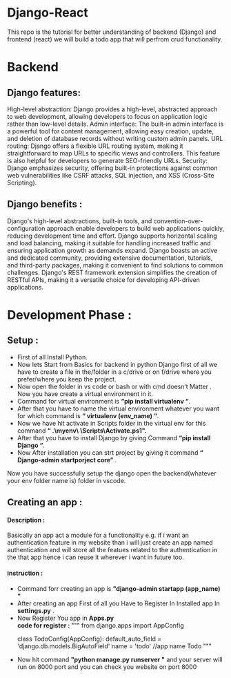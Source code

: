 ﻿# Django-React
This repo is the tutorial for better understanding of backend (Django) and frontend (react) we will build a todo app that will perfrom crud functionality.
<h1>Backend</h1>
<h2>Django features:</h2>
High-level abstraction: Django provides a high-level, abstracted approach to web development, allowing developers to focus on application logic rather than low-level details.
Admin interface: The built-in admin interface is a powerful tool for content management, allowing easy creation, update, and deletion of database records without writing custom admin panels.
URL routing: Django offers a flexible URL routing system, making it straightforward to map URLs to specific views and controllers. This feature is also helpful for developers to generate SEO-friendly URLs.
Security: Django emphasizes security, offering built-in protections against common web vulnerabilities like CSRF attacks, SQL injection, and XSS (Cross-Site Scripting).
<h2>Django benefits :</h2>
Django's high-level abstractions, built-in tools, and convention-over-configuration approach enable developers to build web applications quickly, reducing development time and effort.
Django supports horizontal scaling and load balancing, making it suitable for handling increased traffic and ensuring application growth as demands expand.
Django boasts an active and dedicated community, providing extensive documentation, tutorials, and third-party packages, making it convenient to find solutions to common challenges.
Django's REST framework extension simplifies the creation of RESTful APIs, making it a versatile choice for developing API-driven applications.
<h1>Development Phase : </h1> 
<h2>Setup : </h2>
<ul>
<li>First of all Install Python.</li>
<li>Now lets Start from Basics for backend in python Django first of all we have to create a file in the/folder in a c/drive or on f/drive where you prefer/where you keep the project.</li>
<li>Now open the folder in vs code or bash or with cmd doesn’t Matter .
Now you have create a virtual environment in it.</li>
<li>Command for virtual environment is <b>“pip install virtualenv “</b>.</li>
<li>After that you have to name the virtual environment whatever you want for which command is <b>“   virtualenv (env_name) “</b>.</li>
<li>Now we have hit activate in Scripts folder in the virtual env for this command <b>“ .\myenv\ \Scripts\Activate.ps1".</b></li>
<li>After that you have to install Django by giving Command<b> “pip install Django “</b>.</li>
<li>Now After installation you can strt project by giving it command <b>“ Django-admin startporject core” </b>.
  </li></ul>

Now you have successfully setup  the django open the backend(whatever your env folder name is) folder in vscode.
<h2>Creating an app :</h2>
<h4> Description :</h4>
<p> Basically an app act a module for a functionality e.g. if i want an authentication feature in my website than i will just create an app named authentication and will store all the featues related to the authentication in the that app hence i can reuse it wherever i want in future too.</p>
<h4>instruction :</h4>
<ul>
  <li>Command forr creating an app is <b> "django-admin startapp (app_name)
"</b></li>
  <li> After creating an app First of all you Have to Register In Installed app In <b>settings.py</b> . </li>
  <li>Now Register You app in <b>Apps.py</b>
    <br>
  <b>code for register  : </b>
 """ from django.apps import AppConfig


class TodoConfig(AppConfig):
    default_auto_field = 'django.db.models.BigAutoField'
    name = 'todo'  //app name Todo
"""
  </li>
    <li>Now hit command <b> "python manage.py runserver "</b> and your server will run on 8000 port and you can check you website on port 8000</li>
</ul>
